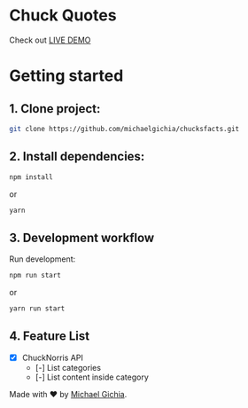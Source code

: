 # Chuck Quotes

Check out [LIVE DEMO](https://competent-gates-92c4a0.netlify.com/)

# Getting started

## 1. Clone project:

```sh
git clone https://github.com/michaelgichia/chucksfacts.git
```
## 2. Install dependencies:

```sh
npm install
```
or 
```sh
yarn
```
## 3. Development workflow

Run development:

```sh
npm run start
```
or 
```sh
yarn run start
```

## 4. Feature List

- [x] ChuckNorris API
    - [-] List categories
    - [-] List content inside category

Made with ♥ by [Michael Gichia](https://github.com/michaelgichia/).
